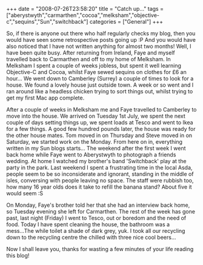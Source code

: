 +++
date = "2008-07-26T23:58:20"
title = "Catch up..."
tags = ["aberystwyth","carmarthen","cocoa","melksham","objective-c","sequins","Sun","switchback"]
categories = ["General"]
+++

So, if there is anyone out there who half regularly checks my blog, then you would have seen some retrospective posts going up :P And you would have also noticed that I have not written anything for almost two months!
Well, I have been quite busy. After returning from Ireland, Faye and myself travelled back to Carmarthen and off to my home of Melksham. In Melksham I spent a couple of weeks jobless, but spent it well learning Objective-C and Cocoa, whilst Faye sewed sequins on clothes for £6 an hour...
We went down to Camberley (Surrey) a couple of times to look for a house. We found a lovely house just outside town. A week or so went and I ran around like a headless chicken trying to sort things out, whilst trying to get my first Mac app complete.

After a couple of weeks in Melksham me and Faye travelled to Camberley to move into the house. We arrived on Tuesday 1st July, we spent the next couple of days setting things up, we spent loads at Tesco and went to Ikea for a few things. A good few hundred pounds later, the house was ready for the other house mates.
Tom moved in on Thursday and Steve moved in on Saturday, we started work on the Monday. From here on in, everything written in my Sun blogs starts...
The weekend after the first week I went back home while Faye went to Aberystwyth to photograph a friends wedding. At home I watched my brother's band 'Switchback' play at the party in the park.
Last weekend I spent a frustrating time in the local Asda, people seem to be so inconsiderate and ignorant, standing in the middle of isles, conversing with people leaving no space. The staff were rubbish too, how many 16 year olds does it take to refill the banana stand? About five it would seem :S

On Monday, Faye's brother told her that she had an interview back home, so Tuesday evening she left for Carmarthen. The rest of the week has gone past, last night (Friday) I went to Tesco, out or boredom and the need of food. Today I have spent cleaning the house, the bathroom was a mess...The while toilet a shade of dark grey, yuk. I took all our recycling down to the recycling centre the chilled with three nice cool beers...

Now I shall leave you, thanks for wasting a few minutes of your life reading this blog!
